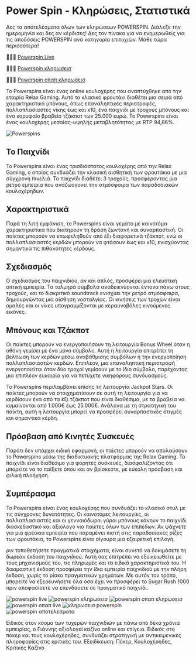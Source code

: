 # Power Spin - Κληρώσεις, Στατιστικά

Δες τα αποτελέσματα όλων των κληρώσεων POWERSPIN. Διάλεξε την ημερομηνία και δες αν κέρδισες! Δες τον πίνακα για να ενημερωθείς για τις αποδόσεις POWERSPIN ανά κατηγορία επιτυχιών. Μάθε τώρα περισσότερα!

🎰🎰🎰 [Powerspin Live​](https://tinyurl.com/5cf9vu6b)

💎💎💎 [Powerspin κληρωσεισ​​](https://tinyurl.com/5cf9vu6b)

🌟🌟🌟 [Powerspin οπαπ κληρωσεισ​](https://tinyurl.com/5cf9vu6b)

Το Powerspins είναι ένας online κουλοχέρης που αναπτύχθηκε από την εταιρία Relax Gaming. Αυτό το κλασικό φρουτάκι διαθέτει μια σειρά από χαρακτηριστικά μπόνους, όπως επαναληπτικές περιστροφές, πολλαπλασιαστές νίκης έως και x10, ένα παιχνίδι με τροχούς μπόνους και ένα κορυφαίο βραβείο τζάκποτ των 25.000 ευρώ. Το Powerspins είναι ένας κουλοχέρης μεσαίας-υψηλής μεταβλητότητας με RTP 94,86%.

![Powerspins](https://ts2.mm.bing.net/th?q=Powerspins)


## Το Παιχνίδι

Το Powerspins είναι ένας τρισδιάστατος κουλοχέρης από την Relax Gaming, ο οποίος συνδυάζει την κλασική αισθητική των φρουτάκια με μια σύγχρονη πινελιά. Το παιχνίδι διαθέτει 3 τροχούς, προσφέροντας μια ρετρό εμπειρία που αναζωογονεί την ατμόσφαιρα των παραδοσιακών κουλοχέρηδων.

## Χαρακτηριστικά

Παρά τη λιτή εμφάνιση, το Powerspins είναι γεμάτο με καινοτόμα χαρακτηριστικά που διατηρούν τη δράση ζωντανή και συναρπαστική. Οι παίκτες μπορούν να επωφεληθούν από έξι διαφορετικά τζάκποτ, ενώ οι πολλαπλασιαστές κερδών μπορούν να φτάσουν έως και x10, ενισχύοντας σημαντικά τις πιθανότητες κέρδους.

## Σχεδιασμός

Ο σχεδιασμός του παιχνιδιού, αν και απλός, προσφέρει μια ελκυστική οπτική εμπειρία. Τα τολμηρά σύμβολα αναδεικνύονται έντονα πάνω στους τροχούς, και το διακριτικό soundtrack ενισχύει την ρετρό ατμόσφαιρα, δημιουργώντας μια αίσθηση νοσταλγίας. Οι κινήσεις των τροχών είναι ομαλές και οι νίκες υπογραμμίζονται με κεραυνοβόλες κινούμενες εικόνες.

## Μπόνους και Τζάκποτ

Οι παίκτες μπορούν να ενεργοποιήσουν τη λειτουργία Bonus Wheel όταν η οθόνη γεμίσει με ένα μόνο σύμβολο. Αυτή η λειτουργία επιτρέπει τη βελτίωση των κερδών μέσω αναβάθμισης συμβόλων ή την ενεργοποίηση πολλαπλασιαστών κερδών. Επιπλέον, μια επαναληπτική περιστροφή ενεργοποιείται όταν δύο τροχοί γεμίσουν με το ίδιο σύμβολο, παρέχοντας μια επιπλέον ευκαιρία για να πετύχετε νικηφόρους συνδυασμούς.

Το Powerspins περιλαμβάνει επίσης τη λειτουργία Jackpot Stars. Οι παίκτες μπορούν να στοιχηματίσουν σε αυτή τη λειτουργία για να κερδίσουν ένα από τα έξι τζάκποτ που είναι διαθέσιμα, με τα βραβεία να κυμαίνονται από 1.000€ έως 25.000€. Ανάλογα με τη στρατηγική του παίκτη, αυτή η λειτουργία μπορεί να προσφέρει συναρπαστικές στιγμές και σημαντικά κέρδη.

## Πρόσβαση από Κινητές Συσκευές

Παρότι δεν υπάρχει ειδική εφαρμογή, οι παίκτες μπορούν να απολαύσουν το Powerspins μέσω της διαδικτυακής πλατφόρμας της Relax Gaming. Το παιχνίδι είναι διαθέσιμο για φορητές συσκευές, διασφαλίζοντας ότι μπορείτε να το παίξετε όπου και αν βρίσκεστε, με εύκολη πρόσβαση και φιλική πλοήγηση.

## Συμπέρασμα

Το Powerspins είναι ένας κουλοχέρης που συνδυάζει το κλασικό στυλ με τις σύγχρονες δυνατότητες. Οι καινοτόμες λειτουργίες, οι πολλαπλασιαστές και οι γενναιόδωροι γύροι μπόνους κάνουν το παιχνίδι διασκεδαστικό και αξιόλογο για παίκτες όλων των επιπέδων. Αν ψάχνετε για μια φρέσκια εμπειρία που παραμένει πιστή στις παραδοσιακές ρίζες των φρουτάκια, το Powerspins είναι σίγουρα μια εξαιρετική επιλογή.

ριν τοποθετήσετε πραγματικά στοιχήματα, είναι συνετό να δοκιμάσετε τη δωρεάν έκδοση του παιχνιδιού. Αυτή σας επιτρέπει να εξοικειωθείτε με τους μηχανισμούς του, τις πληρωμές και τα ειδικά χαρακτηριστικά του. Η δοκιμαστική έκδοση προσφέρει την ίδια εμπειρία παιχνιδιού με την πλήρη έκδοση, χωρίς το ρίσκο πραγματικών χρημάτων. Με αυτόν τον τρόπο, μπορείτε να εξερευνήσετε όλα όσα έχει να προσφέρει το Sugar Rush 1000 πριν αποφασίσετε να επενδύσετε σε πραγματικό παιχνίδι.

![powerspin live​](https://ts2.mm.bing.net/th?q=powerspin%20live​)
![powerspin κληρωσεισ​​](https://ts2.mm.bing.net/th?q=powerspin%20κληρωσεισ)
![powerspin οπαπ κληρωσεισ​](https://ts2.mm.bing.net/th?q=powerspin%20οπαπ%20κληρωσεισ)
![powerspin οπαπ live](https://ts2.mm.bing.net/th?q=powerspin%20οπαπ%20live)
![κληρωσεισ powerspin​](https://ts2.mm.bing.net/th?q=κληρωσεισ%20powerspin​)
![powerspin αποτελεσματα](https://ts2.mm.bing.net/th?q=powerspin%20αποτελεσματα)


Ειδικός στον κόσμο των τυχερών παιχνιδιών με πάνω από δέκα χρόνια εμπειρίας, ο Γιάννης αξιολογεί καζίνο online και επίγεια. Ειδικός στο πόκερ και τους κουλοχέρηδες, συνδυάζει στρατηγική με αντικειμενικές πληροφορίες στις κριτικές του. Εξειδίκευση: Πόκερ, Κουλοχέρηδες, Κριτικές Καζίνο
